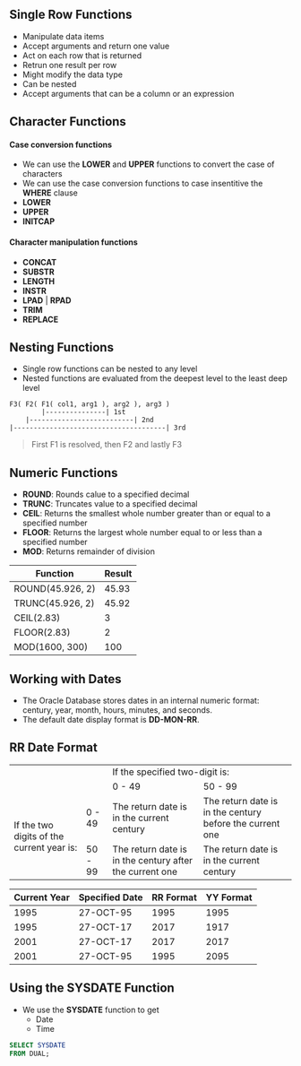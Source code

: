 ## Single Row Functions
- Manipulate data items
- Accept arguments and return one value
- Act on each row that is returned
- Retrun one result per row
- Might modify the data type
- Can be nested
- Accept arguments that can be a column or an expression

## Character Functions
#### Case conversion functions
- We can use the **LOWER** and **UPPER** functions to convert the case of characters
- We can use the case conversion functions to case insentitive the **WHERE** clause
- **LOWER**
- **UPPER**
- **INITCAP**

#### Character manipulation functions
- **CONCAT**
- **SUBSTR**
- **LENGTH**
- **INSTR**
- **LPAD** | **RPAD**
- **TRIM**
- **REPLACE**

## Nesting Functions
- Single row functions can be nested to any level
- Nested functions are evaluated from the deepest level to the least deep level
```
F3( F2( F1( col1, arg1 ), arg2 ), arg3 )
        |---------------| 1st
    |--------------------------| 2nd
|--------------------------------------| 3rd
```
> First F1 is resolved, then F2 and lastly F3

## Numeric Functions
- **ROUND**: Rounds calue to a specified decimal
- **TRUNC**: Truncates value to a specified decimal
- **CEIL**: Returns the smallest whole number greater than or equal to a specified number
- **FLOOR**: Returns the largest whole number equal to or less than a specified number
- **MOD**: Returns remainder of division

| Function | Result |
|----------|--------|
| ROUND(45.926, 2) | 45.93 |
| TRUNC(45.926, 2) | 45.92 |
| CEIL(2.83) | 3 |
| FLOOR(2.83) | 2 |
| MOD(1600, 300) | 100 |

## Working with Dates
- The Oracle Database stores dates in an internal numeric format: century, year, month, hours, minutes, and seconds.
- The default date display format is **DD-MON-RR**.

## RR Date Format
<table>
    <tr>
        <td colspan="2" rowspan="2"></td>
        <td colspan="2">If the specified two-digit is:</td>
    </tr>
    <tr>
        <td>0 - 49</td>
        <td>50 - 99</td>
    </tr>
    <tr>
        <td rowspan="2">If the two digits of the current year is:</td>
        <td>0 - 49</td>
        <td>The return date is in the current century</td>
        <td>The return date is in the century before the current one</td>
    </tr>
    <tr>
        <td>50 - 99</td>
        <td>The return date is in the century after the current one</td>
        <td>The return date is in the current century</td>
    </tr>
</table>

| Current Year | Specified Date | RR Format | YY Format |
|--------------|----------------|-----------|-----------|
|     1995     |   27-OCT-95    |   1995    |   1995    |
|     1995     |   27-OCT-17    |   2017    |   1917    |
|     2001     |   27-OCT-17    |   2017    |   2017    |
|     2001     |   27-OCT-95    |   1995    |   2095    |

## Using the SYSDATE Function
- We use the **SYSDATE** function to get
    - Date
    - Time

```sql
SELECT SYSDATE
FROM DUAL;
```
